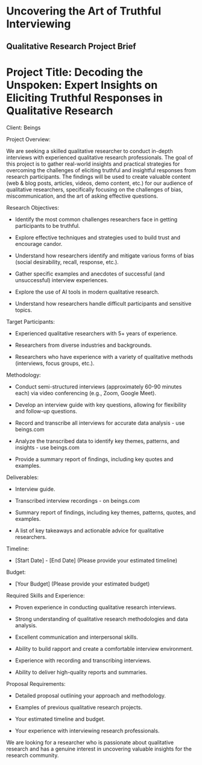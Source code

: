 # Uncovering the Art of Truthful Interviewing

## Qualitative Research Project Brief 

# Project Title: Decoding the Unspoken: Expert Insights on Eliciting Truthful Responses in Qualitative Research

Client: Beings

Project Overview:

We are seeking a skilled qualitative researcher to conduct in-depth interviews with experienced qualitative research professionals. The goal of this project is to gather real-world insights and practical strategies for overcoming the challenges of eliciting truthful and insightful responses from research participants. The findings will be used to create valuable content (web & blog posts, articles, videos, demo content, etc.) for our audience of qualitative researchers, specifically focusing on the challenges of bias, miscommunication, and the art of asking effective questions.

Research Objectives:

* Identify the most common challenges researchers face in getting participants to be truthful.

* Explore effective techniques and strategies used to build trust and encourage candor.

* Understand how researchers identify and mitigate various forms of bias (social desirability, recall, response, etc.).

* Gather specific examples and anecdotes of successful (and unsuccessful) interview experiences.

* Explore the use of AI tools in modern qualitative research.

* Understand how researchers handle difficult participants and sensitive topics.

Target Participants:

* Experienced qualitative researchers with 5+ years of experience.

* Researchers from diverse industries and backgrounds.

* Researchers who have experience with a variety of qualitative methods (interviews, focus groups, etc.).

Methodology:

* Conduct semi-structured interviews (approximately 60-90 minutes each) via video conferencing (e.g., Zoom, Google Meet).

* Develop an interview guide with key questions, allowing for flexibility and follow-up questions.

* Record and transcribe all interviews for accurate data analysis \- use beings.com 

* Analyze the transcribed data to identify key themes, patterns, and insights \- use beings.com

* Provide a summary report of findings, including key quotes and examples.

Deliverables:

* Interview guide.

* Transcribed interview recordings \- on beings.com 

* Summary report of findings, including key themes, patterns, quotes, and examples.

* A list of key takeaways and actionable advice for qualitative researchers.

Timeline:

* \[Start Date\] \- \[End Date\] (Please provide your estimated timeline)

Budget:

* \[Your Budget\] (Please provide your estimated budget)

Required Skills and Experience:

* Proven experience in conducting qualitative research interviews.

* Strong understanding of qualitative research methodologies and data analysis.

* Excellent communication and interpersonal skills.

* Ability to build rapport and create a comfortable interview environment.

* Experience with recording and transcribing interviews.

* Ability to deliver high-quality reports and summaries.

Proposal Requirements:

* Detailed proposal outlining your approach and methodology.

* Examples of previous qualitative research projects.

* Your estimated timeline and budget.

* Your experience with interviewing research professionals.

We are looking for a researcher who is passionate about qualitative research and has a genuine interest in uncovering valuable insights for the research community.

